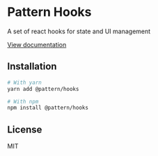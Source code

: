 # Pattern Hooks

A set of react hooks for state and UI management

[View documentation](https://pattern-ui.design/)

## Installation

```sh
# With yarn
yarn add @pattern/hooks

# With npm
npm install @pattern/hooks
```

## License

MIT
